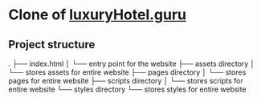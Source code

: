 # Clone of [luxuryHotel.guru](https://luxuryhotel.guru/)

## Project structure

.
├── index.html
│ └── entry point for the website
├── assets directory
│ └── stores assets for entire website
├── pages directory
│ └── stores pages for entire website
├── scripts directory
│ └── stores scripts for entire website
└── styles directory
└── stores styles for entire website

